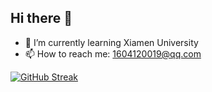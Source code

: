 ## Hi there 👋

- 🌱 I’m currently learning Xiamen University
- 📫 How to reach me: 1604120019@qq.com


[![GitHub Streak](https://streak-stats.demolab.com?user=rickey-c&theme=tokyonight&card_width=600&card_height=200)](https://git.io/streak-stats)

